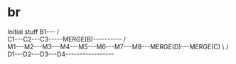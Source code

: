 # br
Initial stuff
                               B1---
                              /      \
                  C1---C2---C3-----MERGE(B)----------
                 /                                   \
M1---M2---M3---M4---M5---M6---M7---M8---MERGE(D)---MERGE(C)
       \                                   /
        D1---D2---D3---D4-----------------
